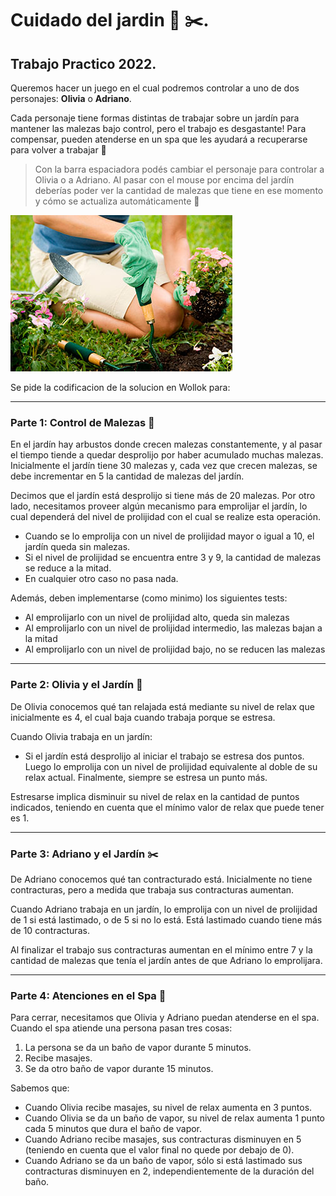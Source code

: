 # Cuidado del jardin 💐 ✂️.
## Trabajo Practico 2022.

Queremos hacer un juego en el cual podremos controlar a uno de dos personajes: **Olivia** o **Adriano**.

Cada personaje tiene formas distintas de trabajar sobre un jardín para mantener las malezas bajo control, pero el trabajo es desgastante! Para compensar, pueden atenderse en un spa que les ayudará a recuperarse para volver a trabajar 💪

> Con la barra espaciadora podés cambiar el personaje para controlar a Olivia o a Adriano. Al pasar con el mouse por encima del jardín deberías poder ver la cantidad de malezas que tiene en ese momento y cómo se actualiza automáticamente 🤩

![](CuidadosJardin.jpg)

Se pide la codificacion de la solucion en Wollok para:

___
### Parte 1: Control de Malezas 🌿
En el jardín hay arbustos donde crecen malezas constantemente, y al pasar el tiempo tiende a quedar desprolijo por haber acumulado muchas malezas. Inicialmente el jardín tiene 30 malezas y, cada vez que crecen malezas, se debe incrementar en 5 la cantidad de malezas del jardín.

Decimos que el jardín está desprolijo si tiene más de 20 malezas. Por otro lado, necesitamos proveer algún mecanismo para emprolijar el jardín, lo cual dependerá del nivel de prolijidad con el cual se realize esta operación.
- Cuando se lo emprolija con un nivel de prolijidad mayor o igual a 10, el jardín queda sin malezas.
- Si el nivel de prolijidad se encuentra entre 3 y 9, la cantidad de malezas se reduce a la mitad.
- En cualquier otro caso no pasa nada.

Además, deben implementarse (como minimo) los siguientes tests:
- Al emprolijarlo con un nivel de prolijidad alto, queda sin malezas
- Al emprolijarlo con un nivel de prolijidad intermedio, las malezas bajan a la mitad
- Al emprolijarlo con un nivel de prolijidad bajo, no se reducen las malezas

___
### Parte 2: Olivia y el Jardín 💐
De Olivia conocemos qué tan relajada está mediante su nivel de relax que inicialmente es 4, el cual baja cuando trabaja porque se estresa.

Cuando Olivia trabaja en un jardín:
- Si el jardín está desprolijo al iniciar el trabajo se estresa dos puntos. Luego lo emprolija con un nivel de prolijidad equivalente al doble de su relax actual. Finalmente, siempre se estresa un punto más.

Estresarse implica disminuir su nivel de relax en la cantidad de puntos indicados, teniendo en cuenta que el mínimo valor de relax que puede tener es 1.

___
### Parte 3: Adriano y el Jardín ✂️
De Adriano conocemos qué tan contracturado está. Inicialmente no tiene contracturas, pero a medida que trabaja sus contracturas aumentan.

Cuando Adriano trabaja en un jardín, lo emprolija con un nivel de prolijidad de 1 si está lastimado, o de 5 si no lo está. Está lastimado cuando tiene más de 10 contracturas.

Al finalizar el trabajo sus contracturas aumentan en el mínimo entre 7 y la cantidad de malezas que tenía el jardín antes de que Adriano lo emprolijara.

___
### Parte 4: Atenciones en el Spa 🎍
Para cerrar, necesitamos que Olivia y Adriano puedan atenderse en el spa. Cuando el spa atiende una persona pasan tres cosas:

1. La persona se da un baño de vapor durante 5 minutos.
2. Recibe masajes.
3. Se da otro baño de vapor durante 15 minutos.

Sabemos que:
- Cuando Olivia recibe masajes, su nivel de relax aumenta en 3 puntos.
- Cuando Olivia se da un baño de vapor, su nivel de relax aumenta 1 punto cada 5 minutos que dura el baño de vapor.
- Cuando Adriano recibe masajes, sus contracturas disminuyen en 5 (teniendo en cuenta que el valor final no quede por debajo de 0).
- Cuando Adriano se da un baño de vapor, sólo si está lastimado sus contracturas disminuyen en 2, independientemente de la duración del baño.